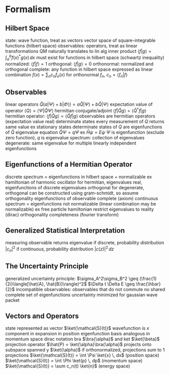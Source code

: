 # Formalism
## Hilbert Space
state: wave function, treat as vectors
	vector space of square-integrable functions (hilbert space)
observables: operators, treat as linear transformations
QM naturally translates to lin alg
inner product $\langle f | g \rangle = \int_a^b f(x)^*g(x) \, dx$
	must exist for functions in hilbert space (schwartz inequality)
	normalized: $\langle f | f\rangle = 1$
	orthogonal: $\langle f | g \rangle = 0$
	orthonormal: normalized and orthogonal
	complete: any function in hilbert space expressed as linear combination $f(x) = \sum_n c_n f_n(x)$
		for orthonormal $f_n$, $c_n = \langle f_n | f \rangle$
## Observables
linear operators
	$\hat{Q} (a | \Psi \rangle + b | \Phi \rangle) = a\hat{Q} | \Psi \rangle + b\hat{Q} | \Psi \rangle$
expectation value of operator $\langle Q \rangle = \langle \Psi | \hat{Q} \Psi \rangle$
hermitian conjugate/adjoint $\langle f | \hat{Q} g \rangle = \langle \hat{Q}^{\dagger} f | g \rangle$
	hermitian operator: $\langle f | \hat{Q} g \rangle = \langle \hat{Q} f | g \rangle$
		observables are hermitian operators (expectation value real)
determinate states
	every measurement of $Q$ returns same value
		ex stationary states
	determinate states of $Q$ are eigenfunctions of $\hat{Q}$
		eigenvalue equation $\hat{Q}\Psi = q\Psi$
			ex $\hat{H}\psi = E\psi$
		$\Psi$ is eigenfunction (exclude zero function), $q$ is eigenvalue
		spectrum: collection of eigenvalues
			degenerate: same eigenvalue for multiple linearly independent eigenfunctions
## Eigenfunctions of a Hermitian Operator
discrete spectrum = eigenfunctions in hilbert space + normalizable
	ex hamiltonian of harmonic oscillator
	for hermitian, eigenvalues real, eigenfunctions of discrete eigenvalues orthogonal
		for degenerate, orthogonal can be constructed using gram-schmidt, so assume orthogonality
	eigenfunctions of observable complete (axiom)
continuous spectrum = eigenfunctions not normalizable (linear combination may be normalizable)
	ex free particle hamiltonian
	restrict eigenvalues to reality
		(dirac) orthogonality
		completeness (fourier transform)
## Generalized Statistical Interpretation
measuring observable returns eigenvalue
	if discrete, probability distribution $|c_n|^2$
	if continuous, probability distribution $|c(z)|^2 \, dz$
## The Uncertainty Principle
generalized uncertainty principle: $\sigma_A^2\sigma_B^2 \geq (\frac{1}{2i}\langle[\hat{A}, \hat{B}]\rangle)^2$
	$\Delta t \Delta E \geq \frac{\hbar}{2}$
incompatible observables: observables that do not commute
	no shared complete set of eigenfunctions
uncertainty minimized for gaussian wave packet
## Vectors and Operators
state represented as vector $\ket{\mathcal{S}(t)}$
	wavefunction is $x$ component in expansion in position eigenfunction basis
		analogous in momentum space
dirac notation
	bra $\bra{\alpha}$ and ket $\ket{\beta}$
	projection operator $\hat{P} = \ket{\alpha}\bra{\alpha}$ projects onto subspace spanned y $\ket{\alpha}$
		if orthonormalized, projections sum to $1$
		projections
			$\ket{\mathcal{S}(t)} = \int \Psi \ket{x} \, dx$ (position space)
			$\ket{\mathcal{S}(t)} = \int \Phi \ket{p} \, dp$ (momentum space)
			$\ket{\mathcal{S}(t)} = \sum c_n(t) \ket{n}$ (energy space)